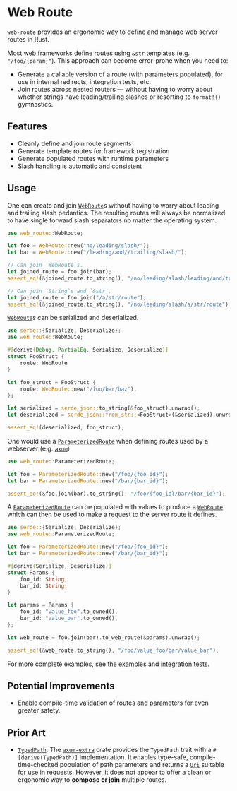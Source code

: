 # Web Route

`web-route` provides an ergonomic way to define and manage web server routes in Rust.

Most web frameworks define routes using `&str` templates (e.g. `"/foo/{param}"`). This approach can become error-prone when you need to:

- Generate a callable version of a route (with parameters populated), for use in internal redirects, integration tests, etc.
- Join routes across nested routers — without having to worry about whether strings have leading/trailing slashes or resorting to `format!()` gymnastics.

## Features

- Cleanly define and join route segments
- Generate template routes for framework registration
- Generate populated routes with runtime parameters
- Slash handling is automatic and consistent

## Usage

One can create and join [`WebRoute`]s without having to worry about leading and trailing slash pedantics. The resulting routes will always be normalized to have single forward slash separators no matter the operating system.

```rust
use web_route::WebRoute;

let foo = WebRoute::new("no/leading/slash/");
let bar = WebRoute::new("/leading/and//trailing/slash/");

// Can join `WebRoute`s.
let joined_route = foo.join(bar);
assert_eq!(&joined_route.to_string(), "/no/leading/slash/leading/and/trailing/slash");

// Can join `String`s and `&str`.
let joined_route = foo.join("/a/str/route");
assert_eq!(&joined_route.to_string(), "/no/leading/slash/a/str/route");
```

[`WebRoute`]s can be serialized and deserialized.

```rust
use serde::{Serialize, Deserialize};
use web_route::WebRoute;

#[derive(Debug, PartialEq, Serialize, Deserialize)]
struct FooStruct {
    route: WebRoute
}

let foo_struct = FooStruct {
    route: WebRoute::new("/foo/bar/baz"),
};

let serialized = serde_json::to_string(&foo_struct).unwrap();
let deserialized = serde_json::from_str::<FooStruct>(&serialized).unwrap();

assert_eq!(deserialized, foo_struct);
```

One would use a [`ParameterizedRoute`][] when defining routes used by a webserver (e.g. [`axum`](https://github.com/tokio-rs/axum))

```rust
use web_route::ParameterizedRoute;

let foo = ParameterizedRoute::new("/foo/{foo_id}");
let bar = ParameterizedRoute::new("/bar/{bar_id}");

assert_eq!(&foo.join(bar).to_string(), "/foo/{foo_id}/bar/{bar_id}");
```

A [`ParameterizedRoute`][] can be populated with values to produce a [`WebRoute`] which can then be used to make a request to the server route it defines.

```rust
use serde::{Serialize, Deserialize};
use web_route::ParameterizedRoute;

let foo = ParameterizedRoute::new("/foo/{foo_id}");
let bar = ParameterizedRoute::new("/bar/{bar_id}");

#[derive(Serialize, Deserialize)]
struct Params {
    foo_id: String,
    bar_id: String,
}

let params = Params {
    foo_id: "value_foo".to_owned(),
    bar_id: "value_bar".to_owned(),
};

let web_route = foo.join(bar).to_web_route(&params).unwrap();

assert_eq!(&web_route.to_string(), "/foo/value_foo/bar/value_bar");
```

For more complete examples, see the [examples](https://github.com/sidrubs/web-route/tree/main/examples) and [integration tests](https://github.com/sidrubs/web-route/tree/main/tests).


## Potential Improvements

- Enable compile-time validation of routes and parameters for even greater safety.

## Prior Art

- [`TypedPath`](https://docs.rs/axum-extra/latest/axum_extra/routing/trait.TypedPath.html): The [`axum-extra`](https://docs.rs/axum-extra/latest/axum_extra) crate provides the `TypedPath` trait with a `#[derive(TypedPath)]` implementation. It enables type-safe, compile-time-checked population of path parameters and returns a [`Uri`](https://docs.rs/http/latest/http/uri/struct.Uri.html) suitable for use in requests. However, it does not appear to offer a clean or ergonomic way to **compose or join** multiple routes.

[`WebRoute`]: ./src/web_route/route.rs
[`ParameterizedRoute`]: ./src/parameterized_route/route.rs
